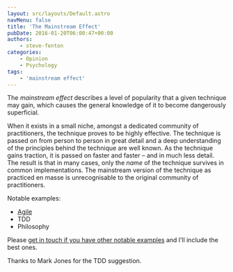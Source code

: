 ```yaml
---
layout: src/layouts/Default.astro
navMenu: false
title: 'The Mainstream Effect'
pubDate: 2016-01-20T06:00:47+00:00
authors:
    - steve-fenton
categories:
    - Opinion
    - Psychology
tags:
    - 'mainstream effect'
---
```


The *mainstream effect* describes a level of popularity that a given technique may gain, which causes the general knowledge of it to become dangerously superficial.

When it exists in a small niche, amongst a dedicated community of practitioners, the technique proves to be highly effective. The technique is passed on from person to person in great detail and a deep understanding of the principles behind the technique are well known. As the technique gains traction, it is passed on faster and faster – and in much less detail. The result is that in many cases, only the *name* of the technique survives in common implementations. The mainstream version of the technique as practiced en masse is unrecognisable to the original community of practitioners.

Notable examples:

- [Agile](http://agilemanifesto.org/)
- TDD
- Philosophy

Please [get in touch if you have other notable examples](/contact/) and I’ll include the best ones.

Thanks to Mark Jones for the TDD suggestion.